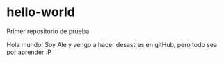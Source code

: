 # hello-world

Primer repositorio de prueba

Hola mundo! Soy Ale y vengo a hacer desastres en gitHub, pero todo sea por aprender :P
